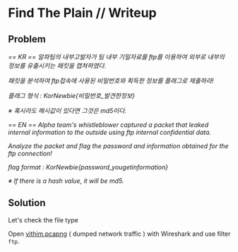 # Find The Plain // Writeup

## Problem

*== KR == 알파팀의 내부고발자가 팀 내부 기밀자료를 ftp를 이용하여 외부로 내부의 정보를 유출시키는 패킷을 캡쳐하였다.*

*패킷을 분석하여 ftp접속에 사용된 비밀번호와 획득한 정보를 플래그로 제출하라!*

*플래그 형식 : KorNewbie{비밀번호_발견한정보}*

*※ 혹시라도 해시값이 있다면 그것은 md5이다.*

*== EN == Alpha team's whistleblower captured a packet that leaked internal information to the outside using ftp internal confidential data.*

*Analyze the packet and flag the password and information obtained for the ftp connection!*

*flag format : KorNewbie{password_yougetinformation}*

*※ If there is a hash value, it will be md5.*

## Solution

Let's check the file type

Open [vithim.pcapng](https://nctf.vulnerable.kr/files/e9f451a2239ca6d6a4555ae7a3a0c64c/vithim.pcapng?token=eyJ0ZWFtX2lkIjoyMTYsInVzZXJfaWQiOjU1NSwiZmlsZV9pZCI6MTl9.XcNOHg.-o6zY1_kncoKP70PG_KWHBQ91Jw) ( dumped network traffic ) with Wireshark and use filter `ftp`.
